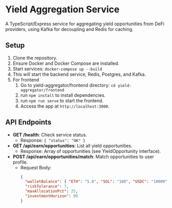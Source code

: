 # Yield Aggregation Service

A TypeScript/Express service for aggregating yield opportunities from DeFi providers, using Kafka for decoupling and Redis for caching.

## Setup

1. Clone the repository.
2. Ensure Docker and Docker Compose are installed.
3. Start services: `docker-compose up --build`
4. This will start the backend service, Redis, Postgres, and Kafka.
5. For frontend 
   1. Go to yield-aggregator/frontend directory: `cd yield-aggregator/frontend`
   2. run `npm install` to install dependencies.
   3. run `npm run serve` to start the frontend. 
   4. Access the app at `http://localhost:3000`.

## API Endpoints

- **GET /health**: Check service status.
    - Response: `{ "status": "OK" }`
- **GET /api/earn/opportunities**: List all yield opportunities.
    - Response: Array of opportunities (see YieldOpportunity interface).
- **POST /api/earn/opportunities/match**: Match opportunities to user profile.
    - Request Body:
      ```json
      {
        "walletBalance": { "ETH": "5.0", "SOL": "100", "USDC": "10000" },
        "riskTolerance": 7,
        "maxAllocationPct": 25,
        "investmentHorizon": 90
      }